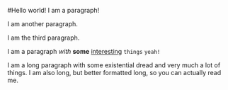 #Hello world!
I am a paragraph!

I am another paragraph.

I am the third paragraph.

I am a paragraph *with* **some** [interesting](https://google.com) `things` `yeah!`

I am a long
paragraph with some existential dread
and very much a lot of things.
I am also long, but better formatted long,
so you can actually read me.

